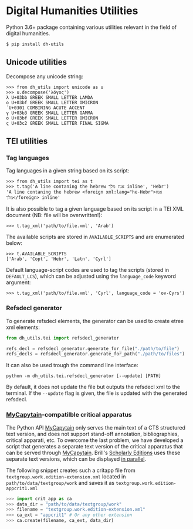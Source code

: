 # Digital Humanities Utilities

Python 3.6+ package containing various utilities relevant in the field of digital humanities.

```shell
$ pip install dh-utils
```

## Unicode utilities

Decompose any unicode string:

```pycon
>>> from dh_utils import unicode as u
>>> u.decompose('λόγος')
λ U+03bb GREEK SMALL LETTER LAMDA
ο U+03bf GREEK SMALL LETTER OMICRON
́ U+0301 COMBINING ACUTE ACCENT
γ U+03b3 GREEK SMALL LETTER GAMMA
ο U+03bf GREEK SMALL LETTER OMICRON
ς U+03c2 GREEK SMALL LETTER FINAL SIGMA
```

## TEI utilities

### Tag languages

Tag languages in a given string based on its script:

```pycon
>>> from dh_utils import tei as t
>>> t.tag('A line contaning the hebrew אגוז מלך inline', 'Hebr')
'A line contaning the hebrew <foreign xml:lang="he-Hebr">אגוז מלך</foreign> inline'
```

It is also possible to tag a given language based on its script in a TEI XML document (NB: file will be overwritten!):

```pycon
>>> t.tag_xml('path/to/file.xml', 'Arab')
```

The available scripts are stored in `AVAILABLE_SCRIPTS` and are enumerated below:

```pycon
>>> t.AVAILABLE_SCRIPTS
['Arab', 'Copt', 'Hebr', 'Latn', 'Cyrl']
```

Default language-script codes are used to tag the scripts (stored in `DEFAULT_LCS`), which can be adjusted using the `language_code` keyword argument:

```pycon
>>> t.tag_xml('path/to/file.xml', 'Cyrl', language_code = 'ov-Cyrs')
```


### Refsdecl generator

To generate refsdecl elements, the generator can be used to create etree xml elements:

```python
from dh_utils.tei import refsdecl_generator

refs_decl = refsdecl_generator.generate_for_file("./path/to/file")
refs_decls = refsdecl_generator.generate_for_path("./path/to/files")
```

It can also be used trough the command line interface:

`python -m dh_utils.tei.refsdecl_generator [--update] [PATH]`

By default, it does not update the file but outputs the refsdecl xml to the terminal. If the `--update` flag is given, the file is updated with the generated refsdecl.

### [MyCapytain](https://github.com/Capitains/MyCapytain)-compatilble critical apparatus

The Python API [MyCapytain](https://github.com/Capitains/MyCapytain) only serves the main text of a CTS structured text version, and does not support stand-off annotation, bibliographies, critical apparati, etc. To overcome the last problem, we have developed a script that generates a separate text version of the critical apparatus that can be served through [MyCapytain](https://github.com/Capitains/MyCapytain). Brill's [Scholarly Editions](https://dh.brill.com) uses these separate text versions, which can be displayed [in parallel](https://dh.brill.com/scholarlyeditions/reader/urn:cts:latinLit:stoa0023.stoa001.amo-lat2:14.1.1-14.1.5?right=amo-appcrit3).

The following snippet creates such a critapp file from `textgroup.work.edition-extension.xml` located in `path/to/data/textgroup/work` and saves it as `textgroup.work.edition-appcrit1.xml`

```python
>>> import crit_app as ca
>>> data_dir = "path/to/data/textgroup/work"
>>> filename = "textgroup.work.edition-extension.xml"
>>> ca_ext = "appcrit1" # Or any other extension
>>> ca.create(filename, ca_ext, data_dir)
```

